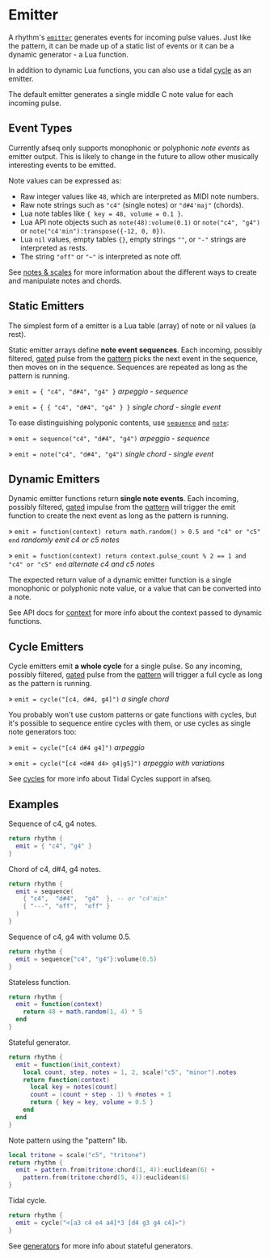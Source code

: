 # Emitter 

A rhythm's [`emitter`](../API/rhythm.md#emit) generates events for incoming pulse values. Just like the pattern, it can be made up of a static list of events or it can be a dynamic generator - a Lua function. 

In addition to dynamic Lua functions, you can also use a tidal [cycle](./cycles.md) as an emitter.

The default emitter generates a single middle C note value for each incoming pulse.    


## Event Types

Currently afseq only supports monophonic or polyphonic *note events* as emitter output. This is likely to change in the future to allow other musically interesting events to be emitted. 

Note values can be expressed as:
- Raw integer values like `48`, which are interpreted as MIDI note numbers. 
- Raw note strings such as `"c4"` (single notes) or `"d#4'maj"` (chords).
- Lua note tables like `{ key = 48, volume = 0.1 }`.
- Lua API note objects such as `note(48):volume(0.1)` or `note("c4", "g4")` or `note("c4'min"):transpose({-12, 0, 0})`.
- Lua `nil` values, empty tables `{}`, empty strings `""`, or `"-"` strings are interpreted as rests.
- The string `"off"` or `"~"` is interpreted as note off.

See [notes & scales](./notes&scales.md) for more information about the different ways to create and manipulate notes and chords.


## Static Emitters

The simplest form of a emitter is a Lua table (array) of note or nil values (a rest).

Static emitter arrays define **note event sequences**. Each incoming, possibly filtered, [gated](./gate.md) pulse from the [pattern](./pattern.md) picks the next event in the sequence, then moves on in the sequence. Sequences are repeated as long as the pattern is running.  

» `emit = { "c4", "d#4", "g4" }` *arpeggio - sequence*

» `emit = { { "c4", "d#4", "g4" } }` *single chord - single event*

To ease distinguishing polyponic contents, use [`sequence`](../API/sequence.md) and [`note`](../API/note.md):

» `emit = sequence("c4", "d#4", "g4")` *arpeggio - sequence*

» `emit = note("c4", "d#4", "g4")` *single chord - single event*


## Dynamic Emitters

Dynamic emitter functions return **single note events**. Each incoming, possibly filtered, [gated](./gate.md) impulse from the [pattern](./pattern.md) will trigger the emit function to create the next event as long as the pattern is running.   

» `emit = function(context) return math.random() > 0.5 and "c4" or "c5" end` *randomly emit c4 or c5 notes*

» `emit = function(context) return context.pulse_count % 2 == 1 and "c4" or "c5" end` *alternate c4 and c5 notes*

The expected return value of a dynamic emitter function is a single monophonic or polyphonic note value, or a value that can be converted into a note.

See API docs for [context](../API/rhythm.md#EmitterContext) for more info about the context passed to dynamic functions. 


## Cycle Emitters

Cycle emitters emit **a whole cycle** for a single pulse. So any incoming, possibly filtered, [gated](./gate.md) pulse from the [pattern](./pattern.md) will trigger a full cycle as long as the pattern is running.   

» `emit = cycle("[c4, d#4, g4]")` *a single chord*

You probably won't use custom patterns or gate functions with cycles, but it's possible to sequence entire cycles with them, or use cycles as single note generators too:

» `emit = cycle("[c4 d#4 g4]")` *arpeggio*

» `emit = cycle("[c4 <d#4 d4> g4|g5]")` *arpeggio with variations*

See [cycles](./cycles.md) for more info about Tidal Cycles support in afseq. 

## Examples

Sequence of c4, g4 notes.

```lua
return rhythm {
  emit = { "c4", "g4" }
}
```

Chord of c4, d#4, g4 notes.
```lua
return rhythm {
  emit = sequence(
    { "c4",  "d#4",  "g4"  }, -- or "c4'min"
    { "---", "off",  "off" }
  ) 
}
```

Sequence of c4, g4 with volume 0.5.
```lua
return rhythm {
  emit = sequence{"c4", "g4"}:volume(0.5)
}
```


Stateless function.
```lua
return rhythm {
  emit = function(context)
    return 48 + math.random(1, 4) * 5
  end
}
```

Stateful generator.
```lua
return rhythm {
  emit = function(init_context)
    local count, step, notes = 1, 2, scale("c5", "minor").notes
    return function(context)
      local key = notes[count]
      count = (count + step - 1) % #notes + 1
      return { key = key, volume = 0.5 }
    end
  end
}
```

Note pattern using the "pattern" lib.
```lua
local tritone = scale("c5", "tritone")
return rhythm {
  emit = pattern.from(tritone:chord(1, 4)):euclidean(6) +
    pattern.from(tritone:chord(5, 4)):euclidean(6)
}
```

Tidal cycle.
```lua
return rhythm {
  emit = cycle("<[a3 c4 e4 a4]*3 [d4 g3 g4 c4]>")
}
```



See [generators](../extras/generators.md) for more info about stateful generators.

